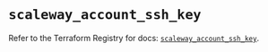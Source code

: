 # `scaleway_account_ssh_key`

Refer to the Terraform Registry for docs: [`scaleway_account_ssh_key`](https://registry.terraform.io/providers/scaleway/scaleway/2.53.0/docs/resources/account_ssh_key).
